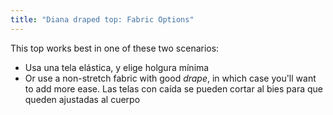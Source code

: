 ```yaml
---
title: "Diana draped top: Fabric Options"
---
```


This top works best in one of these two scenarios:

- Usa una tela elástica, y elige holgura mínima
- Or use a non-stretch fabric with good _drape_, in which case you'll want to add more ease. Las telas con caída se pueden cortar al bies para que queden ajustadas al cuerpo
